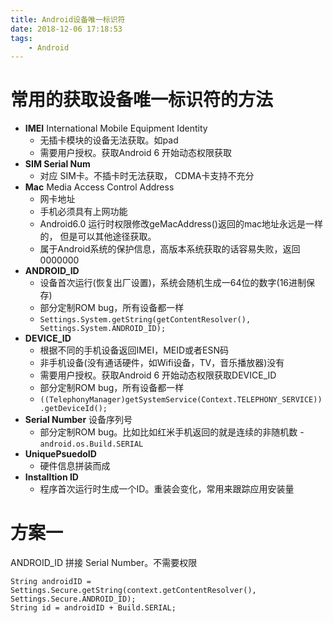 ```yaml
---
title: Android设备唯一标识符
date: 2018-12-06 17:18:53
tags: 
	- Android
---
```


# 常用的获取设备唯一标识符的方法

- **IMEI** International Mobile Equipment Identity 
	- 无插卡模块的设备无法获取。如pad
	- 需要用户授权。获取Android 6 开始动态权限获取
- **SIM Serial Num**
	- 对应 SIM卡。不插卡时无法获取， CDMA卡支持不充分
- **Mac** Media Access Control Address
	- 网卡地址
	- 手机必须具有上网功能
	- Android6.0 运行时权限修改geMacAddress()返回的mac地址永远是一样的， 但是可以其他途径获取。 
	- 属于Android系统的保护信息，高版本系统获取的话容易失败，返回0000000
- **ANDROID_ID**
	- 设备首次运行(恢复出厂设置)，系统会随机生成一64位的数字(16进制保存)
	- 部分定制ROM bug，所有设备都一样
	- `Settings.System.getString(getContentResolver(), Settings.System.ANDROID_ID); `
- **DEVICE_ID**
	- 根据不同的手机设备返回IMEI，MEID或者ESN码
	- 非手机设备(没有通话硬件，如Wifi设备，TV，音乐播放器)没有
	- 需要用户授权。获取Android 6 开始动态权限获取DEVICE_ID 
	- 部分定制ROM bug，所有设备都一样
	- `((TelephonyManager)getSystemService(Context.TELEPHONY_SERVICE)).getDeviceId();`
- **Serial Number** 设备序列号 
	- 部分定制ROM bug。比如比如红米手机返回的就是连续的非随机数	- `android.os.Build.SERIAL` 
- **UniquePsuedoID**
	- 硬件信息拼装而成
- **Installtion ID**
	- 程序首次运行时生成一个ID。重装会变化，常用来跟踪应用安装量

# 方案一

ANDROID_ID 拼接 	Serial Number。不需要权限

	String androidID = Settings.Secure.getString(context.getContentResolver(), Settings.Secure.ANDROID_ID);
    String id = androidID + Build.SERIAL;
